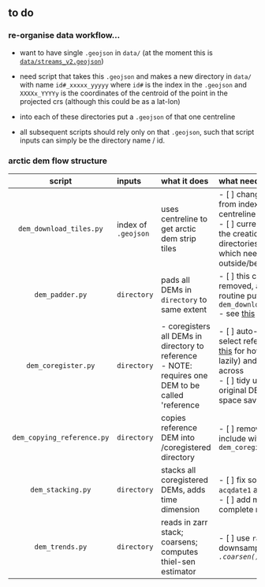 ## to do

### re-organise data workflow...
- want to have single `.geojson` in `data/` (at the moment this is [`data/streams_v2.geojson`](data/streams_v2.geojson))

- need script that takes this `.geojson` and makes a new directory in `data/` with name `id#_xxxxx_yyyyy` where `id#` is the index in the `.geojson` and `XXXXx_YYYYy` is the coordinates of the centroid of the point in the projected crs (although this could be as a lat-lon)

- into each of these directories put a `.geojson` of that one centreline

- all subsequent scripts should rely only on that `.geojson`, such that script inputs can simply be the directory name / id.

### arctic dem flow structure

|script|inputs|what it does|what needs changing|
|:-:|:-|:-|:-|
|`dem_download_tiles.py`|index of `.geojson`|uses centreline to get arctic dem strip tiles|- [ ] change input from index to single centreline<br>- [ ] currently includes the creation of directories routine which needs moving outside/before this|
|`dem_padder.py`|`directory`|pads all DEMs in `directory` to same extent|- [ ] this can be removed, and this routine put inside `dem_download_tiles.py`<br>- see [this](https://github.com/tlohde/isortuarsuupSermia_2/blob/0dee85a72c1ade2b22d32d2d7888a4072e44aa09/src/utils.py#L268) for how|
|`dem_coregister.py`|`directory`|- coregisters all DEMs in directory to reference<br> - NOTE: requires one DEM to be called 'reference|- [ ] auto-magically select reference (see [this](https://github.com/tlohde/isortuarsuupSermia_2/blob/0dee85a72c1ade2b22d32d2d7888a4072e44aa09/src/utils.py#L314) for how to do so lazily) and copy across<br>- [ ] tidy up/delete original DEMs (for space savings)|
|`dem_copying_reference.py`|`directory`|copies reference DEM into /coregistered directory|- [ ] remove this and include within `dem_coregister.py`|
|`dem_stacking.py`|`directory`|stacks all coregistered DEMs, adds time dimension|<br>- [ ] fix so uses `acqdate1` as time<br>- [ ] add more complete metadata|
|`dem_trends.py`|`directory`|reads in zarr stack; coarsens; computes thiel-sen estimator|- [ ] use `rasterio` for downsampling *not `.coarsen()`*|